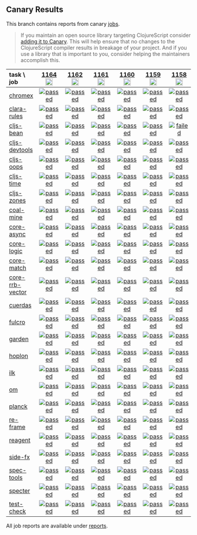 ## Canary Results

This branch contains reports from canary [jobs](https://github.com/cljs-oss/canary/tree/jobs).

> If you maintain an open source library targeting ClojureScript consider [adding it to Canary](https://github.com/cljs-oss/canary/tree/master#how-to-participate). This will help ensure that no changes to the ClojureScript compiler results in breakage of your project. And if you use a library that is important to you, consider helping the maintainers accomplish this.

[//]: # (begin_overview_table)

| task \ job | <a href="reports/2019/11/09/job-001164-1.10.593-e01369f9e" title="job #1164&#xA;&#xA;job -c mfikes -r CLJS-3077&#xA;&#xA;requested by Mike Fikes (@mfikes) on 2019-11-09T16:34:09Z">1164<br/><img width=20 height=20 src="https://avatars1.githubusercontent.com/u/1723464?v=4&s=60"></a> | <a href="reports/2019/11/09/job-001162-1.10.593-c4777abbe" title="job #1162&#xA;&#xA;job -c mfikes -r CLJS-3180&#xA;&#xA;requested by Mike Fikes (@mfikes) on 2019-11-09T15:24:24Z">1162<br/><img width=20 height=20 src="https://avatars1.githubusercontent.com/u/1723464?v=4&s=60"></a> | <a href="reports/2019/11/09/job-001161-1.10.592-df183704" title="job #1161&#xA;&#xA;job&#xA;&#xA;requested by BinaryAge Bot (@babot) on 2019-11-09T07:00:09Z">1161<br/><img width=20 height=20 src="https://avatars0.githubusercontent.com/u/1476765?v=4&s=60"></a> | <a href="reports/2019/11/08/job-001160-1.10.592-df183704" title="job #1160&#xA;&#xA;job&#xA;&#xA;requested by BinaryAge Bot (@babot) on 2019-11-08T07:00:10Z">1160<br/><img width=20 height=20 src="https://avatars0.githubusercontent.com/u/1476765?v=4&s=60"></a> | <a href="reports/2019/11/07/job-001159-1.10.592-df183704" title="job #1159&#xA;&#xA;job&#xA;&#xA;requested by BinaryAge Bot (@babot) on 2019-11-07T07:00:08Z">1159<br/><img width=20 height=20 src="https://avatars0.githubusercontent.com/u/1476765?v=4&s=60"></a> | <a href="reports/2019/11/06/job-001158-1.10.592-df183704" title="job #1158&#xA;&#xA;job&#xA;&#xA;requested by BinaryAge Bot (@babot) on 2019-11-06T07:00:09Z">1158<br/><img width=20 height=20 src="https://avatars0.githubusercontent.com/u/1476765?v=4&s=60"></a> | <a href="reports/2019/11/05/job-001157-1.10.592-df183704" title="job #1157&#xA;&#xA;job&#xA;&#xA;requested by BinaryAge Bot (@babot) on 2019-11-05T07:00:08Z">1157<br/><img width=20 height=20 src="https://avatars0.githubusercontent.com/u/1476765?v=4&s=60"></a> | <a href="reports/2019/11/04/job-001156-1.10.655-f53f57f03" title="job #1156&#xA;&#xA;job -c mfikes -r patch-tender-2019-11-04T04&#xA;&#xA;requested by Mike Fikes (@mfikes) on 2019-11-04T14:24:01Z">1156<br/><img width=20 height=20 src="https://avatars1.githubusercontent.com/u/1723464?v=4&s=60"></a> | <a href="reports/2019/11/04/job-001155-1.10.592-df183704" title="job #1155&#xA;&#xA;job&#xA;&#xA;requested by BinaryAge Bot (@babot) on 2019-11-04T07:00:09Z">1155<br/><img width=20 height=20 src="https://avatars0.githubusercontent.com/u/1476765?v=4&s=60"></a> | <a href="reports/2019/11/04/job-001154-1.10.593-7de50caf6" title="job #1154&#xA;&#xA;job -c mfikes -r CLJS-3179&#xA;&#xA;requested by Mike Fikes (@mfikes) on 2019-11-04T02:46:33Z">1154<br/><img width=20 height=20 src="https://avatars1.githubusercontent.com/u/1723464?v=4&s=60"></a> |
| :--- | :---: | :---: | :---: | :---: | :---: | :---: | :---: | :---: | :---: | :---: |
| [chromex](https://github.com/binaryage/chromex) | <a href="reports/2019/11/09/job-001164-1.10.593-e01369f9e#-chromex"><img title="passed" src="http://box.binaryage.com/s-passed.svg"><a> | <a href="reports/2019/11/09/job-001162-1.10.593-c4777abbe#-chromex"><img title="passed" src="http://box.binaryage.com/s-passed.svg"><a> | <a href="reports/2019/11/09/job-001161-1.10.592-df183704#-chromex"><img title="passed" src="http://box.binaryage.com/s-passed.svg"><a> | <a href="reports/2019/11/08/job-001160-1.10.592-df183704#-chromex"><img title="passed" src="http://box.binaryage.com/s-passed.svg"><a> | <a href="reports/2019/11/07/job-001159-1.10.592-df183704#-chromex"><img title="passed" src="http://box.binaryage.com/s-passed.svg"><a> | <a href="reports/2019/11/06/job-001158-1.10.592-df183704#-chromex"><img title="passed" src="http://box.binaryage.com/s-passed.svg"><a> | <a href="reports/2019/11/05/job-001157-1.10.592-df183704#-chromex"><img title="passed" src="http://box.binaryage.com/s-passed.svg"><a> | <a href="reports/2019/11/04/job-001156-1.10.655-f53f57f03#-chromex"><img title="passed" src="http://box.binaryage.com/s-passed.svg"><a> | <a href="reports/2019/11/04/job-001155-1.10.592-df183704#-chromex"><img title="passed" src="http://box.binaryage.com/s-passed.svg"><a> | <a href="reports/2019/11/04/job-001154-1.10.593-7de50caf6#-chromex"><img title="passed" src="http://box.binaryage.com/s-passed.svg"><a> |
| [clara-rules](https://github.com/cerner/clara-rules) | <a href="reports/2019/11/09/job-001164-1.10.593-e01369f9e#-clara-rules"><img title="passed" src="http://box.binaryage.com/s-passed.svg"><a> | <a href="reports/2019/11/09/job-001162-1.10.593-c4777abbe#-clara-rules"><img title="passed" src="http://box.binaryage.com/s-passed.svg"><a> | <a href="reports/2019/11/09/job-001161-1.10.592-df183704#-clara-rules"><img title="passed" src="http://box.binaryage.com/s-passed.svg"><a> | <a href="reports/2019/11/08/job-001160-1.10.592-df183704#-clara-rules"><img title="passed" src="http://box.binaryage.com/s-passed.svg"><a> | <a href="reports/2019/11/07/job-001159-1.10.592-df183704#-clara-rules"><img title="passed" src="http://box.binaryage.com/s-passed.svg"><a> | <a href="reports/2019/11/06/job-001158-1.10.592-df183704#-clara-rules"><img title="passed" src="http://box.binaryage.com/s-passed.svg"><a> | <a href="reports/2019/11/05/job-001157-1.10.592-df183704#-clara-rules"><img title="passed" src="http://box.binaryage.com/s-passed.svg"><a> | <a href="reports/2019/11/04/job-001156-1.10.655-f53f57f03#-clara-rules"><img title="passed" src="http://box.binaryage.com/s-passed.svg"><a> | <a href="reports/2019/11/04/job-001155-1.10.592-df183704#-clara-rules"><img title="passed" src="http://box.binaryage.com/s-passed.svg"><a> | <a href="reports/2019/11/04/job-001154-1.10.593-7de50caf6#-clara-rules"><img title="passed" src="http://box.binaryage.com/s-passed.svg"><a> |
| [cljs-bean](https://github.com/mfikes/cljs-bean) | <a href="reports/2019/11/09/job-001164-1.10.593-e01369f9e#-cljs-bean"><img title="passed" src="http://box.binaryage.com/s-passed.svg"><a> | <a href="reports/2019/11/09/job-001162-1.10.593-c4777abbe#-cljs-bean"><img title="passed" src="http://box.binaryage.com/s-passed.svg"><a> | <a href="reports/2019/11/09/job-001161-1.10.592-df183704#-cljs-bean"><img title="passed" src="http://box.binaryage.com/s-passed.svg"><a> | <a href="reports/2019/11/08/job-001160-1.10.592-df183704#-cljs-bean"><img title="passed" src="http://box.binaryage.com/s-passed.svg"><a> | <a href="reports/2019/11/07/job-001159-1.10.592-df183704#-cljs-bean"><img title="passed" src="http://box.binaryage.com/s-passed.svg"><a> | <a href="reports/2019/11/06/job-001158-1.10.592-df183704#-cljs-bean"><img title="failed" src="http://box.binaryage.com/s-failed.svg"><a> | <a href="reports/2019/11/05/job-001157-1.10.592-df183704#-cljs-bean"><img title="passed" src="http://box.binaryage.com/s-passed.svg"><a> | <a href="reports/2019/11/04/job-001156-1.10.655-f53f57f03#-cljs-bean"><img title="passed" src="http://box.binaryage.com/s-passed.svg"><a> | <a href="reports/2019/11/04/job-001155-1.10.592-df183704#-cljs-bean"><img title="passed" src="http://box.binaryage.com/s-passed.svg"><a> | <a href="reports/2019/11/04/job-001154-1.10.593-7de50caf6#-cljs-bean"><img title="passed" src="http://box.binaryage.com/s-passed.svg"><a> |
| [cljs-devtools](https://github.com/binaryage/cljs-devtools) | <a href="reports/2019/11/09/job-001164-1.10.593-e01369f9e#-cljs-devtools"><img title="passed" src="http://box.binaryage.com/s-passed.svg"><a> | <a href="reports/2019/11/09/job-001162-1.10.593-c4777abbe#-cljs-devtools"><img title="passed" src="http://box.binaryage.com/s-passed.svg"><a> | <a href="reports/2019/11/09/job-001161-1.10.592-df183704#-cljs-devtools"><img title="passed" src="http://box.binaryage.com/s-passed.svg"><a> | <a href="reports/2019/11/08/job-001160-1.10.592-df183704#-cljs-devtools"><img title="passed" src="http://box.binaryage.com/s-passed.svg"><a> | <a href="reports/2019/11/07/job-001159-1.10.592-df183704#-cljs-devtools"><img title="passed" src="http://box.binaryage.com/s-passed.svg"><a> | <a href="reports/2019/11/06/job-001158-1.10.592-df183704#-cljs-devtools"><img title="passed" src="http://box.binaryage.com/s-passed.svg"><a> | <a href="reports/2019/11/05/job-001157-1.10.592-df183704#-cljs-devtools"><img title="passed" src="http://box.binaryage.com/s-passed.svg"><a> | <a href="reports/2019/11/04/job-001156-1.10.655-f53f57f03#-cljs-devtools"><img title="passed" src="http://box.binaryage.com/s-passed.svg"><a> | <a href="reports/2019/11/04/job-001155-1.10.592-df183704#-cljs-devtools"><img title="passed" src="http://box.binaryage.com/s-passed.svg"><a> | <a href="reports/2019/11/04/job-001154-1.10.593-7de50caf6#-cljs-devtools"><img title="passed" src="http://box.binaryage.com/s-passed.svg"><a> |
| [cljs-oops](https://github.com/binaryage/cljs-oops) | <a href="reports/2019/11/09/job-001164-1.10.593-e01369f9e#-cljs-oops"><img title="passed" src="http://box.binaryage.com/s-passed.svg"><a> | <a href="reports/2019/11/09/job-001162-1.10.593-c4777abbe#-cljs-oops"><img title="passed" src="http://box.binaryage.com/s-passed.svg"><a> | <a href="reports/2019/11/09/job-001161-1.10.592-df183704#-cljs-oops"><img title="passed" src="http://box.binaryage.com/s-passed.svg"><a> | <a href="reports/2019/11/08/job-001160-1.10.592-df183704#-cljs-oops"><img title="passed" src="http://box.binaryage.com/s-passed.svg"><a> | <a href="reports/2019/11/07/job-001159-1.10.592-df183704#-cljs-oops"><img title="passed" src="http://box.binaryage.com/s-passed.svg"><a> | <a href="reports/2019/11/06/job-001158-1.10.592-df183704#-cljs-oops"><img title="passed" src="http://box.binaryage.com/s-passed.svg"><a> | <a href="reports/2019/11/05/job-001157-1.10.592-df183704#-cljs-oops"><img title="passed" src="http://box.binaryage.com/s-passed.svg"><a> | <a href="reports/2019/11/04/job-001156-1.10.655-f53f57f03#-cljs-oops"><img title="failed" src="http://box.binaryage.com/s-failed.svg"><a> | <a href="reports/2019/11/04/job-001155-1.10.592-df183704#-cljs-oops"><img title="passed" src="http://box.binaryage.com/s-passed.svg"><a> | <a href="reports/2019/11/04/job-001154-1.10.593-7de50caf6#-cljs-oops"><img title="passed" src="http://box.binaryage.com/s-passed.svg"><a> |
| [cljs-time](https://github.com/andrewmcveigh/cljs-time) | <a href="reports/2019/11/09/job-001164-1.10.593-e01369f9e#-cljs-time"><img title="passed" src="http://box.binaryage.com/s-passed.svg"><a> | <a href="reports/2019/11/09/job-001162-1.10.593-c4777abbe#-cljs-time"><img title="passed" src="http://box.binaryage.com/s-passed.svg"><a> | <a href="reports/2019/11/09/job-001161-1.10.592-df183704#-cljs-time"><img title="passed" src="http://box.binaryage.com/s-passed.svg"><a> | <a href="reports/2019/11/08/job-001160-1.10.592-df183704#-cljs-time"><img title="passed" src="http://box.binaryage.com/s-passed.svg"><a> | <a href="reports/2019/11/07/job-001159-1.10.592-df183704#-cljs-time"><img title="passed" src="http://box.binaryage.com/s-passed.svg"><a> | <a href="reports/2019/11/06/job-001158-1.10.592-df183704#-cljs-time"><img title="passed" src="http://box.binaryage.com/s-passed.svg"><a> | <a href="reports/2019/11/05/job-001157-1.10.592-df183704#-cljs-time"><img title="passed" src="http://box.binaryage.com/s-passed.svg"><a> | <a href="reports/2019/11/04/job-001156-1.10.655-f53f57f03#-cljs-time"><img title="passed" src="http://box.binaryage.com/s-passed.svg"><a> | <a href="reports/2019/11/04/job-001155-1.10.592-df183704#-cljs-time"><img title="passed" src="http://box.binaryage.com/s-passed.svg"><a> | <a href="reports/2019/11/04/job-001154-1.10.593-7de50caf6#-cljs-time"><img title="passed" src="http://box.binaryage.com/s-passed.svg"><a> |
| [cljs-zones](https://github.com/binaryage/cljs-zones) | <a href="reports/2019/11/09/job-001164-1.10.593-e01369f9e#-cljs-zones"><img title="passed" src="http://box.binaryage.com/s-passed.svg"><a> | <a href="reports/2019/11/09/job-001162-1.10.593-c4777abbe#-cljs-zones"><img title="passed" src="http://box.binaryage.com/s-passed.svg"><a> | <a href="reports/2019/11/09/job-001161-1.10.592-df183704#-cljs-zones"><img title="passed" src="http://box.binaryage.com/s-passed.svg"><a> | <a href="reports/2019/11/08/job-001160-1.10.592-df183704#-cljs-zones"><img title="passed" src="http://box.binaryage.com/s-passed.svg"><a> | <a href="reports/2019/11/07/job-001159-1.10.592-df183704#-cljs-zones"><img title="passed" src="http://box.binaryage.com/s-passed.svg"><a> | <a href="reports/2019/11/06/job-001158-1.10.592-df183704#-cljs-zones"><img title="passed" src="http://box.binaryage.com/s-passed.svg"><a> | <a href="reports/2019/11/05/job-001157-1.10.592-df183704#-cljs-zones"><img title="passed" src="http://box.binaryage.com/s-passed.svg"><a> | <a href="reports/2019/11/04/job-001156-1.10.655-f53f57f03#-cljs-zones"><img title="passed" src="http://box.binaryage.com/s-passed.svg"><a> | <a href="reports/2019/11/04/job-001155-1.10.592-df183704#-cljs-zones"><img title="passed" src="http://box.binaryage.com/s-passed.svg"><a> | <a href="reports/2019/11/04/job-001154-1.10.593-7de50caf6#-cljs-zones"><img title="passed" src="http://box.binaryage.com/s-passed.svg"><a> |
| [coal-mine](https://github.com/mfikes/coal-mine) | <a href="reports/2019/11/09/job-001164-1.10.593-e01369f9e#-coal-mine"><img title="passed" src="http://box.binaryage.com/s-passed.svg"><a> | <a href="reports/2019/11/09/job-001162-1.10.593-c4777abbe#-coal-mine"><img title="passed" src="http://box.binaryage.com/s-passed.svg"><a> | <a href="reports/2019/11/09/job-001161-1.10.592-df183704#-coal-mine"><img title="passed" src="http://box.binaryage.com/s-passed.svg"><a> | <a href="reports/2019/11/08/job-001160-1.10.592-df183704#-coal-mine"><img title="passed" src="http://box.binaryage.com/s-passed.svg"><a> | <a href="reports/2019/11/07/job-001159-1.10.592-df183704#-coal-mine"><img title="passed" src="http://box.binaryage.com/s-passed.svg"><a> | <a href="reports/2019/11/06/job-001158-1.10.592-df183704#-coal-mine"><img title="passed" src="http://box.binaryage.com/s-passed.svg"><a> | <a href="reports/2019/11/05/job-001157-1.10.592-df183704#-coal-mine"><img title="passed" src="http://box.binaryage.com/s-passed.svg"><a> | <a href="reports/2019/11/04/job-001156-1.10.655-f53f57f03#-coal-mine"><img title="passed" src="http://box.binaryage.com/s-passed.svg"><a> | <a href="reports/2019/11/04/job-001155-1.10.592-df183704#-coal-mine"><img title="passed" src="http://box.binaryage.com/s-passed.svg"><a> | <a href="reports/2019/11/04/job-001154-1.10.593-7de50caf6#-coal-mine"><img title="passed" src="http://box.binaryage.com/s-passed.svg"><a> |
| [core-async](https://github.com/clojure/core.async) | <a href="reports/2019/11/09/job-001164-1.10.593-e01369f9e#-core-async"><img title="passed" src="http://box.binaryage.com/s-passed.svg"><a> | <a href="reports/2019/11/09/job-001162-1.10.593-c4777abbe#-core-async"><img title="passed" src="http://box.binaryage.com/s-passed.svg"><a> | <a href="reports/2019/11/09/job-001161-1.10.592-df183704#-core-async"><img title="passed" src="http://box.binaryage.com/s-passed.svg"><a> | <a href="reports/2019/11/08/job-001160-1.10.592-df183704#-core-async"><img title="passed" src="http://box.binaryage.com/s-passed.svg"><a> | <a href="reports/2019/11/07/job-001159-1.10.592-df183704#-core-async"><img title="passed" src="http://box.binaryage.com/s-passed.svg"><a> | <a href="reports/2019/11/06/job-001158-1.10.592-df183704#-core-async"><img title="passed" src="http://box.binaryage.com/s-passed.svg"><a> | <a href="reports/2019/11/05/job-001157-1.10.592-df183704#-core-async"><img title="passed" src="http://box.binaryage.com/s-passed.svg"><a> | <a href="reports/2019/11/04/job-001156-1.10.655-f53f57f03#-core-async"><img title="passed" src="http://box.binaryage.com/s-passed.svg"><a> | <a href="reports/2019/11/04/job-001155-1.10.592-df183704#-core-async"><img title="passed" src="http://box.binaryage.com/s-passed.svg"><a> | <a href="reports/2019/11/04/job-001154-1.10.593-7de50caf6#-core-async"><img title="passed" src="http://box.binaryage.com/s-passed.svg"><a> |
| [core-logic](https://github.com/clojure/core.logic) | <a href="reports/2019/11/09/job-001164-1.10.593-e01369f9e#-core-logic"><img title="passed" src="http://box.binaryage.com/s-passed.svg"><a> | <a href="reports/2019/11/09/job-001162-1.10.593-c4777abbe#-core-logic"><img title="passed" src="http://box.binaryage.com/s-passed.svg"><a> | <a href="reports/2019/11/09/job-001161-1.10.592-df183704#-core-logic"><img title="passed" src="http://box.binaryage.com/s-passed.svg"><a> | <a href="reports/2019/11/08/job-001160-1.10.592-df183704#-core-logic"><img title="passed" src="http://box.binaryage.com/s-passed.svg"><a> | <a href="reports/2019/11/07/job-001159-1.10.592-df183704#-core-logic"><img title="passed" src="http://box.binaryage.com/s-passed.svg"><a> | <a href="reports/2019/11/06/job-001158-1.10.592-df183704#-core-logic"><img title="passed" src="http://box.binaryage.com/s-passed.svg"><a> | <a href="reports/2019/11/05/job-001157-1.10.592-df183704#-core-logic"><img title="passed" src="http://box.binaryage.com/s-passed.svg"><a> | <a href="reports/2019/11/04/job-001156-1.10.655-f53f57f03#-core-logic"><img title="passed" src="http://box.binaryage.com/s-passed.svg"><a> | <a href="reports/2019/11/04/job-001155-1.10.592-df183704#-core-logic"><img title="passed" src="http://box.binaryage.com/s-passed.svg"><a> | <a href="reports/2019/11/04/job-001154-1.10.593-7de50caf6#-core-logic"><img title="passed" src="http://box.binaryage.com/s-passed.svg"><a> |
| [core-match](https://github.com/clojure/core.match) | <a href="reports/2019/11/09/job-001164-1.10.593-e01369f9e#-core-match"><img title="passed" src="http://box.binaryage.com/s-passed.svg"><a> | <a href="reports/2019/11/09/job-001162-1.10.593-c4777abbe#-core-match"><img title="passed" src="http://box.binaryage.com/s-passed.svg"><a> | <a href="reports/2019/11/09/job-001161-1.10.592-df183704#-core-match"><img title="passed" src="http://box.binaryage.com/s-passed.svg"><a> | <a href="reports/2019/11/08/job-001160-1.10.592-df183704#-core-match"><img title="passed" src="http://box.binaryage.com/s-passed.svg"><a> | <a href="reports/2019/11/07/job-001159-1.10.592-df183704#-core-match"><img title="passed" src="http://box.binaryage.com/s-passed.svg"><a> | <a href="reports/2019/11/06/job-001158-1.10.592-df183704#-core-match"><img title="passed" src="http://box.binaryage.com/s-passed.svg"><a> | <a href="reports/2019/11/05/job-001157-1.10.592-df183704#-core-match"><img title="passed" src="http://box.binaryage.com/s-passed.svg"><a> | <a href="reports/2019/11/04/job-001156-1.10.655-f53f57f03#-core-match"><img title="passed" src="http://box.binaryage.com/s-passed.svg"><a> | <a href="reports/2019/11/04/job-001155-1.10.592-df183704#-core-match"><img title="passed" src="http://box.binaryage.com/s-passed.svg"><a> | <a href="reports/2019/11/04/job-001154-1.10.593-7de50caf6#-core-match"><img title="passed" src="http://box.binaryage.com/s-passed.svg"><a> |
| [core-rrb-vector](https://github.com/clojure/core.rrb-vector) | <a href="reports/2019/11/09/job-001164-1.10.593-e01369f9e#-core-rrb-vector"><img title="passed" src="http://box.binaryage.com/s-passed.svg"><a> | <a href="reports/2019/11/09/job-001162-1.10.593-c4777abbe#-core-rrb-vector"><img title="passed" src="http://box.binaryage.com/s-passed.svg"><a> | <a href="reports/2019/11/09/job-001161-1.10.592-df183704#-core-rrb-vector"><img title="passed" src="http://box.binaryage.com/s-passed.svg"><a> | <a href="reports/2019/11/08/job-001160-1.10.592-df183704#-core-rrb-vector"><img title="passed" src="http://box.binaryage.com/s-passed.svg"><a> | <a href="reports/2019/11/07/job-001159-1.10.592-df183704#-core-rrb-vector"><img title="passed" src="http://box.binaryage.com/s-passed.svg"><a> | <a href="reports/2019/11/06/job-001158-1.10.592-df183704#-core-rrb-vector"><img title="passed" src="http://box.binaryage.com/s-passed.svg"><a> | <a href="reports/2019/11/05/job-001157-1.10.592-df183704#-core-rrb-vector"><img title="passed" src="http://box.binaryage.com/s-passed.svg"><a> | <a href="reports/2019/11/04/job-001156-1.10.655-f53f57f03#-core-rrb-vector"><img title="passed" src="http://box.binaryage.com/s-passed.svg"><a> | <a href="reports/2019/11/04/job-001155-1.10.592-df183704#-core-rrb-vector"><img title="passed" src="http://box.binaryage.com/s-passed.svg"><a> | <a href="reports/2019/11/04/job-001154-1.10.593-7de50caf6#-core-rrb-vector"><img title="passed" src="http://box.binaryage.com/s-passed.svg"><a> |
| [cuerdas](https://github.com/funcool/cuerdas) | <a href="reports/2019/11/09/job-001164-1.10.593-e01369f9e#-cuerdas"><img title="passed" src="http://box.binaryage.com/s-passed.svg"><a> | <a href="reports/2019/11/09/job-001162-1.10.593-c4777abbe#-cuerdas"><img title="passed" src="http://box.binaryage.com/s-passed.svg"><a> | <a href="reports/2019/11/09/job-001161-1.10.592-df183704#-cuerdas"><img title="passed" src="http://box.binaryage.com/s-passed.svg"><a> | <a href="reports/2019/11/08/job-001160-1.10.592-df183704#-cuerdas"><img title="passed" src="http://box.binaryage.com/s-passed.svg"><a> | <a href="reports/2019/11/07/job-001159-1.10.592-df183704#-cuerdas"><img title="passed" src="http://box.binaryage.com/s-passed.svg"><a> | <a href="reports/2019/11/06/job-001158-1.10.592-df183704#-cuerdas"><img title="passed" src="http://box.binaryage.com/s-passed.svg"><a> | <a href="reports/2019/11/05/job-001157-1.10.592-df183704#-cuerdas"><img title="passed" src="http://box.binaryage.com/s-passed.svg"><a> | <a href="reports/2019/11/04/job-001156-1.10.655-f53f57f03#-cuerdas"><img title="passed" src="http://box.binaryage.com/s-passed.svg"><a> | <a href="reports/2019/11/04/job-001155-1.10.592-df183704#-cuerdas"><img title="passed" src="http://box.binaryage.com/s-passed.svg"><a> | <a href="reports/2019/11/04/job-001154-1.10.593-7de50caf6#-cuerdas"><img title="passed" src="http://box.binaryage.com/s-passed.svg"><a> |
| [fulcro](https://github.com/fulcrologic/fulcro) | <a href="reports/2019/11/09/job-001164-1.10.593-e01369f9e#-fulcro"><img title="passed" src="http://box.binaryage.com/s-passed.svg"><a> | <a href="reports/2019/11/09/job-001162-1.10.593-c4777abbe#-fulcro"><img title="passed" src="http://box.binaryage.com/s-passed.svg"><a> | <a href="reports/2019/11/09/job-001161-1.10.592-df183704#-fulcro"><img title="passed" src="http://box.binaryage.com/s-passed.svg"><a> | <a href="reports/2019/11/08/job-001160-1.10.592-df183704#-fulcro"><img title="passed" src="http://box.binaryage.com/s-passed.svg"><a> | <a href="reports/2019/11/07/job-001159-1.10.592-df183704#-fulcro"><img title="passed" src="http://box.binaryage.com/s-passed.svg"><a> | <a href="reports/2019/11/06/job-001158-1.10.592-df183704#-fulcro"><img title="passed" src="http://box.binaryage.com/s-passed.svg"><a> | <a href="reports/2019/11/05/job-001157-1.10.592-df183704#-fulcro"><img title="passed" src="http://box.binaryage.com/s-passed.svg"><a> | <a href="reports/2019/11/04/job-001156-1.10.655-f53f57f03#-fulcro"><img title="passed" src="http://box.binaryage.com/s-passed.svg"><a> | <a href="reports/2019/11/04/job-001155-1.10.592-df183704#-fulcro"><img title="passed" src="http://box.binaryage.com/s-passed.svg"><a> | <a href="reports/2019/11/04/job-001154-1.10.593-7de50caf6#-fulcro"><img title="passed" src="http://box.binaryage.com/s-passed.svg"><a> |
| [garden](https://github.com/noprompt/garden) | <a href="reports/2019/11/09/job-001164-1.10.593-e01369f9e#-garden"><img title="passed" src="http://box.binaryage.com/s-passed.svg"><a> | <a href="reports/2019/11/09/job-001162-1.10.593-c4777abbe#-garden"><img title="passed" src="http://box.binaryage.com/s-passed.svg"><a> | <a href="reports/2019/11/09/job-001161-1.10.592-df183704#-garden"><img title="passed" src="http://box.binaryage.com/s-passed.svg"><a> | <a href="reports/2019/11/08/job-001160-1.10.592-df183704#-garden"><img title="passed" src="http://box.binaryage.com/s-passed.svg"><a> | <a href="reports/2019/11/07/job-001159-1.10.592-df183704#-garden"><img title="passed" src="http://box.binaryage.com/s-passed.svg"><a> | <a href="reports/2019/11/06/job-001158-1.10.592-df183704#-garden"><img title="passed" src="http://box.binaryage.com/s-passed.svg"><a> | <a href="reports/2019/11/05/job-001157-1.10.592-df183704#-garden"><img title="passed" src="http://box.binaryage.com/s-passed.svg"><a> | <a href="reports/2019/11/04/job-001156-1.10.655-f53f57f03#-garden"><img title="passed" src="http://box.binaryage.com/s-passed.svg"><a> | <a href="reports/2019/11/04/job-001155-1.10.592-df183704#-garden"><img title="passed" src="http://box.binaryage.com/s-passed.svg"><a> | <a href="reports/2019/11/04/job-001154-1.10.593-7de50caf6#-garden"><img title="passed" src="http://box.binaryage.com/s-passed.svg"><a> |
| [hoplon](https://github.com/hoplon/hoplon) | <a href="reports/2019/11/09/job-001164-1.10.593-e01369f9e#-hoplon"><img title="passed" src="http://box.binaryage.com/s-passed.svg"><a> | <a href="reports/2019/11/09/job-001162-1.10.593-c4777abbe#-hoplon"><img title="passed" src="http://box.binaryage.com/s-passed.svg"><a> | <a href="reports/2019/11/09/job-001161-1.10.592-df183704#-hoplon"><img title="passed" src="http://box.binaryage.com/s-passed.svg"><a> | <a href="reports/2019/11/08/job-001160-1.10.592-df183704#-hoplon"><img title="passed" src="http://box.binaryage.com/s-passed.svg"><a> | <a href="reports/2019/11/07/job-001159-1.10.592-df183704#-hoplon"><img title="passed" src="http://box.binaryage.com/s-passed.svg"><a> | <a href="reports/2019/11/06/job-001158-1.10.592-df183704#-hoplon"><img title="passed" src="http://box.binaryage.com/s-passed.svg"><a> | <a href="reports/2019/11/05/job-001157-1.10.592-df183704#-hoplon"><img title="passed" src="http://box.binaryage.com/s-passed.svg"><a> | <a href="reports/2019/11/04/job-001156-1.10.655-f53f57f03#-hoplon"><img title="passed" src="http://box.binaryage.com/s-passed.svg"><a> | <a href="reports/2019/11/04/job-001155-1.10.592-df183704#-hoplon"><img title="passed" src="http://box.binaryage.com/s-passed.svg"><a> | <a href="reports/2019/11/04/job-001154-1.10.593-7de50caf6#-hoplon"><img title="passed" src="http://box.binaryage.com/s-passed.svg"><a> |
| [ilk](https://github.com/mfikes/ilk) | <a href="reports/2019/11/09/job-001164-1.10.593-e01369f9e#-ilk"><img title="passed" src="http://box.binaryage.com/s-passed.svg"><a> | <a href="reports/2019/11/09/job-001162-1.10.593-c4777abbe#-ilk"><img title="passed" src="http://box.binaryage.com/s-passed.svg"><a> | <a href="reports/2019/11/09/job-001161-1.10.592-df183704#-ilk"><img title="passed" src="http://box.binaryage.com/s-passed.svg"><a> | <a href="reports/2019/11/08/job-001160-1.10.592-df183704#-ilk"><img title="passed" src="http://box.binaryage.com/s-passed.svg"><a> | <a href="reports/2019/11/07/job-001159-1.10.592-df183704#-ilk"><img title="passed" src="http://box.binaryage.com/s-passed.svg"><a> | <a href="reports/2019/11/06/job-001158-1.10.592-df183704#-ilk"><img title="passed" src="http://box.binaryage.com/s-passed.svg"><a> | <a href="reports/2019/11/05/job-001157-1.10.592-df183704#-ilk"><img title="passed" src="http://box.binaryage.com/s-passed.svg"><a> | <a href="reports/2019/11/04/job-001156-1.10.655-f53f57f03#-ilk"><img title="passed" src="http://box.binaryage.com/s-passed.svg"><a> | <a href="reports/2019/11/04/job-001155-1.10.592-df183704#-ilk"><img title="passed" src="http://box.binaryage.com/s-passed.svg"><a> | <a href="reports/2019/11/04/job-001154-1.10.593-7de50caf6#-ilk"><img title="passed" src="http://box.binaryage.com/s-passed.svg"><a> |
| [om](https://github.com/omcljs/om) | <a href="reports/2019/11/09/job-001164-1.10.593-e01369f9e#-om"><img title="passed" src="http://box.binaryage.com/s-passed.svg"><a> | <a href="reports/2019/11/09/job-001162-1.10.593-c4777abbe#-om"><img title="passed" src="http://box.binaryage.com/s-passed.svg"><a> | <a href="reports/2019/11/09/job-001161-1.10.592-df183704#-om"><img title="passed" src="http://box.binaryage.com/s-passed.svg"><a> | <a href="reports/2019/11/08/job-001160-1.10.592-df183704#-om"><img title="passed" src="http://box.binaryage.com/s-passed.svg"><a> | <a href="reports/2019/11/07/job-001159-1.10.592-df183704#-om"><img title="passed" src="http://box.binaryage.com/s-passed.svg"><a> | <a href="reports/2019/11/06/job-001158-1.10.592-df183704#-om"><img title="passed" src="http://box.binaryage.com/s-passed.svg"><a> | <a href="reports/2019/11/05/job-001157-1.10.592-df183704#-om"><img title="passed" src="http://box.binaryage.com/s-passed.svg"><a> | <a href="reports/2019/11/04/job-001156-1.10.655-f53f57f03#-om"><img title="passed" src="http://box.binaryage.com/s-passed.svg"><a> | <a href="reports/2019/11/04/job-001155-1.10.592-df183704#-om"><img title="passed" src="http://box.binaryage.com/s-passed.svg"><a> | <a href="reports/2019/11/04/job-001154-1.10.593-7de50caf6#-om"><img title="passed" src="http://box.binaryage.com/s-passed.svg"><a> |
| [planck](https://github.com/planck-repl/planck) | <a href="reports/2019/11/09/job-001164-1.10.593-e01369f9e#-planck"><img title="passed" src="http://box.binaryage.com/s-passed.svg"><a> | <a href="reports/2019/11/09/job-001162-1.10.593-c4777abbe#-planck"><img title="passed" src="http://box.binaryage.com/s-passed.svg"><a> | <a href="reports/2019/11/09/job-001161-1.10.592-df183704#-planck"><img title="passed" src="http://box.binaryage.com/s-passed.svg"><a> | <a href="reports/2019/11/08/job-001160-1.10.592-df183704#-planck"><img title="passed" src="http://box.binaryage.com/s-passed.svg"><a> | <a href="reports/2019/11/07/job-001159-1.10.592-df183704#-planck"><img title="passed" src="http://box.binaryage.com/s-passed.svg"><a> | <a href="reports/2019/11/06/job-001158-1.10.592-df183704#-planck"><img title="passed" src="http://box.binaryage.com/s-passed.svg"><a> | <a href="reports/2019/11/05/job-001157-1.10.592-df183704#-planck"><img title="passed" src="http://box.binaryage.com/s-passed.svg"><a> | <a href="reports/2019/11/04/job-001156-1.10.655-f53f57f03#-planck"><img title="passed" src="http://box.binaryage.com/s-passed.svg"><a> | <a href="reports/2019/11/04/job-001155-1.10.592-df183704#-planck"><img title="passed" src="http://box.binaryage.com/s-passed.svg"><a> | <a href="reports/2019/11/04/job-001154-1.10.593-7de50caf6#-planck"><img title="passed" src="http://box.binaryage.com/s-passed.svg"><a> |
| [re-frame](https://github.com/Day8/re-frame) | <a href="reports/2019/11/09/job-001164-1.10.593-e01369f9e#-re-frame"><img title="passed" src="http://box.binaryage.com/s-passed.svg"><a> | <a href="reports/2019/11/09/job-001162-1.10.593-c4777abbe#-re-frame"><img title="passed" src="http://box.binaryage.com/s-passed.svg"><a> | <a href="reports/2019/11/09/job-001161-1.10.592-df183704#-re-frame"><img title="passed" src="http://box.binaryage.com/s-passed.svg"><a> | <a href="reports/2019/11/08/job-001160-1.10.592-df183704#-re-frame"><img title="passed" src="http://box.binaryage.com/s-passed.svg"><a> | <a href="reports/2019/11/07/job-001159-1.10.592-df183704#-re-frame"><img title="passed" src="http://box.binaryage.com/s-passed.svg"><a> | <a href="reports/2019/11/06/job-001158-1.10.592-df183704#-re-frame"><img title="passed" src="http://box.binaryage.com/s-passed.svg"><a> | <a href="reports/2019/11/05/job-001157-1.10.592-df183704#-re-frame"><img title="passed" src="http://box.binaryage.com/s-passed.svg"><a> | <a href="reports/2019/11/04/job-001156-1.10.655-f53f57f03#-re-frame"><img title="passed" src="http://box.binaryage.com/s-passed.svg"><a> | <a href="reports/2019/11/04/job-001155-1.10.592-df183704#-re-frame"><img title="passed" src="http://box.binaryage.com/s-passed.svg"><a> | <a href="reports/2019/11/04/job-001154-1.10.593-7de50caf6#-re-frame"><img title="passed" src="http://box.binaryage.com/s-passed.svg"><a> |
| [reagent](https://github.com/reagent-project/reagent) | <a href="reports/2019/11/09/job-001164-1.10.593-e01369f9e#-reagent"><img title="passed" src="http://box.binaryage.com/s-passed.svg"><a> | <a href="reports/2019/11/09/job-001162-1.10.593-c4777abbe#-reagent"><img title="passed" src="http://box.binaryage.com/s-passed.svg"><a> | <a href="reports/2019/11/09/job-001161-1.10.592-df183704#-reagent"><img title="passed" src="http://box.binaryage.com/s-passed.svg"><a> | <a href="reports/2019/11/08/job-001160-1.10.592-df183704#-reagent"><img title="passed" src="http://box.binaryage.com/s-passed.svg"><a> | <a href="reports/2019/11/07/job-001159-1.10.592-df183704#-reagent"><img title="passed" src="http://box.binaryage.com/s-passed.svg"><a> | <a href="reports/2019/11/06/job-001158-1.10.592-df183704#-reagent"><img title="passed" src="http://box.binaryage.com/s-passed.svg"><a> | <a href="reports/2019/11/05/job-001157-1.10.592-df183704#-reagent"><img title="passed" src="http://box.binaryage.com/s-passed.svg"><a> | <a href="reports/2019/11/04/job-001156-1.10.655-f53f57f03#-reagent"><img title="passed" src="http://box.binaryage.com/s-passed.svg"><a> | <a href="reports/2019/11/04/job-001155-1.10.592-df183704#-reagent"><img title="passed" src="http://box.binaryage.com/s-passed.svg"><a> | <a href="reports/2019/11/04/job-001154-1.10.593-7de50caf6#-reagent"><img title="passed" src="http://box.binaryage.com/s-passed.svg"><a> |
| [side-fx](https://github.com/cljsrn/side-fx) | <a href="reports/2019/11/09/job-001164-1.10.593-e01369f9e#-side-fx"><img title="passed" src="http://box.binaryage.com/s-passed.svg"><a> | <a href="reports/2019/11/09/job-001162-1.10.593-c4777abbe#-side-fx"><img title="passed" src="http://box.binaryage.com/s-passed.svg"><a> | <a href="reports/2019/11/09/job-001161-1.10.592-df183704#-side-fx"><img title="passed" src="http://box.binaryage.com/s-passed.svg"><a> | <a href="reports/2019/11/08/job-001160-1.10.592-df183704#-side-fx"><img title="passed" src="http://box.binaryage.com/s-passed.svg"><a> | <a href="reports/2019/11/07/job-001159-1.10.592-df183704#-side-fx"><img title="passed" src="http://box.binaryage.com/s-passed.svg"><a> | <a href="reports/2019/11/06/job-001158-1.10.592-df183704#-side-fx"><img title="passed" src="http://box.binaryage.com/s-passed.svg"><a> | <a href="reports/2019/11/05/job-001157-1.10.592-df183704#-side-fx"><img title="passed" src="http://box.binaryage.com/s-passed.svg"><a> | <a href="reports/2019/11/04/job-001156-1.10.655-f53f57f03#-side-fx"><img title="passed" src="http://box.binaryage.com/s-passed.svg"><a> | <a href="reports/2019/11/04/job-001155-1.10.592-df183704#-side-fx"><img title="passed" src="http://box.binaryage.com/s-passed.svg"><a> | <a href="reports/2019/11/04/job-001154-1.10.593-7de50caf6#-side-fx"><img title="passed" src="http://box.binaryage.com/s-passed.svg"><a> |
| [spec-tools](https://github.com/metosin/spec-tools) | <a href="reports/2019/11/09/job-001164-1.10.593-e01369f9e#-spec-tools"><img title="passed" src="http://box.binaryage.com/s-passed.svg"><a> | <a href="reports/2019/11/09/job-001162-1.10.593-c4777abbe#-spec-tools"><img title="passed" src="http://box.binaryage.com/s-passed.svg"><a> | <a href="reports/2019/11/09/job-001161-1.10.592-df183704#-spec-tools"><img title="passed" src="http://box.binaryage.com/s-passed.svg"><a> | <a href="reports/2019/11/08/job-001160-1.10.592-df183704#-spec-tools"><img title="passed" src="http://box.binaryage.com/s-passed.svg"><a> | <a href="reports/2019/11/07/job-001159-1.10.592-df183704#-spec-tools"><img title="passed" src="http://box.binaryage.com/s-passed.svg"><a> | <a href="reports/2019/11/06/job-001158-1.10.592-df183704#-spec-tools"><img title="passed" src="http://box.binaryage.com/s-passed.svg"><a> | <a href="reports/2019/11/05/job-001157-1.10.592-df183704#-spec-tools"><img title="passed" src="http://box.binaryage.com/s-passed.svg"><a> | <a href="reports/2019/11/04/job-001156-1.10.655-f53f57f03#-spec-tools"><img title="passed" src="http://box.binaryage.com/s-passed.svg"><a> | <a href="reports/2019/11/04/job-001155-1.10.592-df183704#-spec-tools"><img title="passed" src="http://box.binaryage.com/s-passed.svg"><a> | <a href="reports/2019/11/04/job-001154-1.10.593-7de50caf6#-spec-tools"><img title="passed" src="http://box.binaryage.com/s-passed.svg"><a> |
| [specter](https://github.com/nathanmarz/specter) | <a href="reports/2019/11/09/job-001164-1.10.593-e01369f9e#-specter"><img title="passed" src="http://box.binaryage.com/s-passed.svg"><a> | <a href="reports/2019/11/09/job-001162-1.10.593-c4777abbe#-specter"><img title="passed" src="http://box.binaryage.com/s-passed.svg"><a> | <a href="reports/2019/11/09/job-001161-1.10.592-df183704#-specter"><img title="passed" src="http://box.binaryage.com/s-passed.svg"><a> | <a href="reports/2019/11/08/job-001160-1.10.592-df183704#-specter"><img title="passed" src="http://box.binaryage.com/s-passed.svg"><a> | <a href="reports/2019/11/07/job-001159-1.10.592-df183704#-specter"><img title="passed" src="http://box.binaryage.com/s-passed.svg"><a> | <a href="reports/2019/11/06/job-001158-1.10.592-df183704#-specter"><img title="passed" src="http://box.binaryage.com/s-passed.svg"><a> | <a href="reports/2019/11/05/job-001157-1.10.592-df183704#-specter"><img title="passed" src="http://box.binaryage.com/s-passed.svg"><a> | <a href="reports/2019/11/04/job-001156-1.10.655-f53f57f03#-specter"><img title="passed" src="http://box.binaryage.com/s-passed.svg"><a> | <a href="reports/2019/11/04/job-001155-1.10.592-df183704#-specter"><img title="passed" src="http://box.binaryage.com/s-passed.svg"><a> | <a href="reports/2019/11/04/job-001154-1.10.593-7de50caf6#-specter"><img title="passed" src="http://box.binaryage.com/s-passed.svg"><a> |
| [test-check](https://github.com/clojure/test.check) | <a href="reports/2019/11/09/job-001164-1.10.593-e01369f9e#-test-check"><img title="passed" src="http://box.binaryage.com/s-passed.svg"><a> | <a href="reports/2019/11/09/job-001162-1.10.593-c4777abbe#-test-check"><img title="passed" src="http://box.binaryage.com/s-passed.svg"><a> | <a href="reports/2019/11/09/job-001161-1.10.592-df183704#-test-check"><img title="passed" src="http://box.binaryage.com/s-passed.svg"><a> | <a href="reports/2019/11/08/job-001160-1.10.592-df183704#-test-check"><img title="passed" src="http://box.binaryage.com/s-passed.svg"><a> | <a href="reports/2019/11/07/job-001159-1.10.592-df183704#-test-check"><img title="passed" src="http://box.binaryage.com/s-passed.svg"><a> | <a href="reports/2019/11/06/job-001158-1.10.592-df183704#-test-check"><img title="passed" src="http://box.binaryage.com/s-passed.svg"><a> | <a href="reports/2019/11/05/job-001157-1.10.592-df183704#-test-check"><img title="passed" src="http://box.binaryage.com/s-passed.svg"><a> | <a href="reports/2019/11/04/job-001156-1.10.655-f53f57f03#-test-check"><img title="passed" src="http://box.binaryage.com/s-passed.svg"><a> | <a href="reports/2019/11/04/job-001155-1.10.592-df183704#-test-check"><img title="passed" src="http://box.binaryage.com/s-passed.svg"><a> | <a href="reports/2019/11/04/job-001154-1.10.593-7de50caf6#-test-check"><img title="passed" src="http://box.binaryage.com/s-passed.svg"><a> |

[//]: # (end_overview_table)

All job reports are available under [reports](reports).
